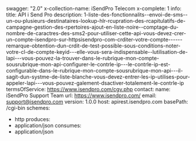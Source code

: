 swagger: "2.0"
x-collection-name: iSendPro Telecom
x-complete: 1
info:
  title: API i Send Pro
  description: 1-liste-des-fonctionnalits--envoi-de-sms--un-ou-plusieurs-destinataires-lookup-hlr-rcupration-des-rcapitulatifs-de-campagne-gestion-des-rpertoires-ajout-en-liste-noire--comptage-du-nombre-de-caractres-des-sms2-pour-utiliser-cette-api-vous-devez-crer-un-compte-isendpro-sur-httpsisendpro-com-crditer-votre-compte------remarque-obtention-dun-crdit-de-test-possible-sous-conditions-noter-votre-cl-de-compte-keyid---elle-vous-sera-indispensable--lutilisation-de-lapi---vous-pouvez-la-trouver-dans-le-rubrique-mon-compte-sousrubrique-mon-api-configurer-le-contrle-ip---le-contrle-ip-est-configurable-dans-le-rubrique-mon-compte-sousrubrique-mon-api---il-sagit-dun-systme-de-liste-blanche-vous-devez-entrer-les-ip-utilises-pour-appeler-lapi---vous-pouvez-galement-dsactiver-totalement-le-contrle-ip
  termsOfService: https://www.isendpro.com/cgv.php
  contact:
    name: iSendPro Support Team
    url: https://www.isendpro.com/
    email: support@isendpro.com
  version: 1.0.0
host: apirest.isendpro.com
basePath: /cgi-bin
schemes:
- http
produces:
- application/json
consumes:
- application/json